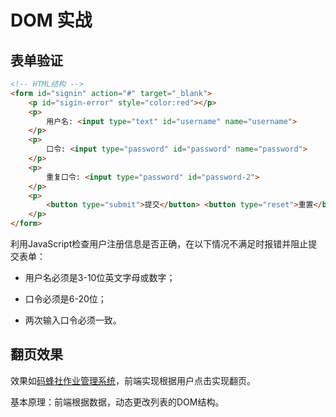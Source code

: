 # DOM 实战

## 表单验证

```html
<!-- HTML结构 -->
<form id="signin" action="#" target="_blank">
    <p id="sigin-error" style="color:red"></p>
    <p>
        用户名: <input type="text" id="username" name="username">
    </p>
    <p>
        口令: <input type="password" id="password" name="password">
    </p>
    <p>
        重复口令: <input type="password" id="password-2">
    </p>
    <p>
        <button type="submit">提交</button> <button type="reset">重置</button>
    </p>
</form>
```

利用JavaScript检查用户注册信息是否正确，在以下情况不满足时报错并阻止提交表单：

- 用户名必须是3-10位英文字母或数字；

- 口令必须是6-20位；

- 两次输入口令必须一致。

## 翻页效果

效果如[码蜂社作业管理系统](https://work.mafengshe.com/?class=1)，前端实现根据用户点击实现翻页。

基本原理：前端根据数据，动态更改列表的DOM结构。